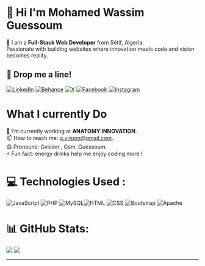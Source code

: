 
# 💫 Hi I'm  Mohamed Wassim Guessoum
🚀  I am a **Full-Stack Web Developer** from Sétif, Algeria. <br> Passionate with building websites where innovation meets code and vision becomes reality.


## 📮 Drop me a line!

[![LinkedIn](https://img.shields.io/badge/LinkedIn-%230077B5.svg?logo=linkedin&logoColor=white)](https://www.linkedin.com/in/wassim-guessoum/)
[![Behance](https://img.shields.io/badge/Behance-1769ff?logo=behance&logoColor=white)](https://www.behance.net/GVIISION)  [![X](https://img.shields.io/badge/X-black.svg?logo=X&logoColor=white)](https://x.com/guessoum_wassim) [![Facebook](https://img.shields.io/badge/Facebook-%231877F2.svg?logo=Facebook&logoColor=white)]([https://facebook.com/gvission](https://www.facebook.com/profile.php?id=61559698802327)) [![Instagram](https://img.shields.io/badge/Instagram-%23E4405F.svg?logo=Instagram&logoColor=white)](https://www.instagram.com/g.visiiion/?hl=fr) 



# What I currently Do
🔭 I’m currently working at **ANATOMY INNOVATION**. <br>
📫 How to reach me: g.viision@gmail.com.<br>
😄 Pronouns: Gvision , Gsm, Guessoum.<br>
⚡ Fun fact: energy drinks help me enjoy coding more
!<br>


# 💻 Technologies Used :
![JavaScript](https://img.shields.io/badge/javascript-%23F7DF1E.svg?style=for-the-badge&logo=javascript&logoColor=black)  ![PHP](https://img.shields.io/badge/php-%23777BB4.svg?style=for-the-badge&logo=php&logoColor=white)   ![MySQL](https://img.shields.io/badge/mysql-4479A1.svg?style=for-the-badge&logo=mysql&logoColor=white)![HTML](https://img.shields.io/badge/html-%2345B8D8.svg?style=for-the-badge&logo=html5&logoColor=white)  ![CSS](https://img.shields.io/badge/css-%231572B6.svg?style=for-the-badge&logo=css3&logoColor=white)
![Bootstrap](https://img.shields.io/badge/bootstrap-%238511FA.svg?style=for-the-badge&logo=bootstrap&logoColor=white) ![Apache](https://img.shields.io/badge/apache-%23D42029.svg?style=for-the-badge&logo=apache&logoColor=white)
 


# 📊 GitHub Stats:
![](https://github-readme-stats.vercel.app/api?username=GSMVISION&theme=dark&hide_border=false&include_all_commits=true&count_private=true)
![](https://github-readme-stats.vercel.app/api/top-langs/?username=GSMVISION&theme=dark&hide_border=false&include_all_commits=true&count_private=true&layout=compact) 



<!-- Proudly created with GPRM ( https://gprm.itsvg.in ) -->
---
